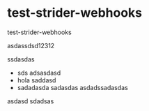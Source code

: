 test-strider-webhooks
=====================

test-strider-webhooks

asdassdsd12312



ssdasdas

* sds adsasdasd
* hola saddasd
* sadadasda
sadasdas
asdadssadasdas

asdasd
sdadsas
